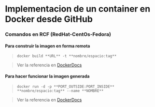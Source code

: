 # Implementacion de un container en Docker desde GitHub
### Comandos en RCF (RedHat-CentOs-Fedora)
#### Para construir la imagen en forma remota
>```docker build **URL** -t **nombre/espacio:tag**```

>Ver la referencia en [DockerDocs](https://docs.docker.com/engine/reference/commandline/build/)

#### Para hacer funcionar la imagen generada
>```docker run -d -p **PORT_OUTSIDE:PORT_INSIDE** **nombre/espacio:tag** --name **NOMBRE**```

>Ver la referencia en [DockerDocs](https://docs.docker.com/engine/reference/run/#name---name)